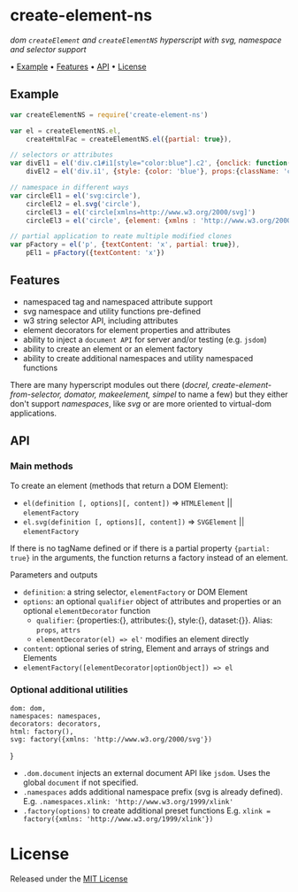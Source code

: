 <!-- markdownlint-disable MD004 MD007 MD010 MD041 MD022 MD024 MD032 MD036 -->

# create-element-ns

*dom `createElement` and `createElementNS` hyperscript with svg, namespace and selector support*

• [Example](#example) • [Features](#features) • [API](#api) • [License](#license)

## Example

```javascript
var createElementNS = require('create-element-ns')

var el = createElementNS.el,
    createHtmlFac = createElementNS.el({partial: true}),

// selectors or attributes
var divEl1 = el('div.c1#i1[style="color:blue"].c2', {onclick: function() {}}),
    divEl2 = el('div.i1', {style: {color: 'blue'}, props:{className: 'c1 c2', , onclick: function() {}}})

// namespace in different ways
var circleEl1 = el('svg:circle'),
    circleEl2 = el.svg('circle'),
    circleEl3 = el('circle[xmlns=http://www.w3.org/2000/svg]')
    circleEl3 = el('circle', {element: {xmlns : 'http://www.w3.org/2000/svg'}})

// partial application to reate multiple modified clones
var pFactory = el('p', {textContent: 'x', partial: true}),
    pEl1 = pFactory({textContent: 'x'})
```

## Features

* namespaced tag and namespaced attribute support
* svg namespace and utility functions pre-defined
* w3 string selector API, including attributes
* element decorators for element properties and attributes
* ability to inject a `document API` for server and/or testing (e.g. `jsdom`)
* ability to create an element or an element factory
* ability to create additional namespaces and utility namespaced functions

There are many hyperscript modules out there
(*docrel, create-element-from-selector, domator, makeelement, simpel* to name a few)
but they either don't support *namespaces*, like *svg* or are more oriented to virtual-dom applications.

## API

### Main methods

To create an element (methods that return a DOM Element):
* `el(definition [, options][, content])` => `HTMLElement` || `elementFactory`
* `el.svg(definition [, options][, content])` => `SVGElement` || `elementFactory`

If there is no tagName defined or if there is a partial property `{partial: true}` in the arguments,
the function returns a factory instead of an element.

Parameters and outputs
* `definition`: a string selector, `elementFactory` or DOM Element
* `options`: an optional `qualifier` object of attributes and properties or an optional `elementDecorator` function
  * `qualifier`: {properties:{}, attributes:{}, style:{}, dataset:{}}. Alias: `props`, `attrs`
  * `elementDecorator(el) => el'` modifies an element directly
* `content`: optional series of string, Element and arrays of strings and Elements
* `elementFactory([elementDecorator|optionObject]) => el`

### Optional additional utilities
	dom: dom,
	namespaces: namespaces,
	decorators: decorators,
	html: factory(),
	svg: factory({xmlns: 'http://www.w3.org/2000/svg'})
}

* `.dom.document` injects an external document API like `jsdom`. Uses the global `document` if not specified.
* `.namespaces` adds additional namespace prefix (svg is already defined). E.g. `.namespaces.xlink: 'http://www.w3.org/1999/xlink'`
* `.factory(options)` to create additional preset functions E.g. `xlink = factory({xmlns: 'http://www.w3.org/1999/xlink'})`

# License

Released under the [MIT License](http://www.opensource.org/licenses/MIT)
